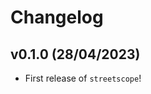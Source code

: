# Changelog

<!--next-version-placeholder-->

## v0.1.0 (28/04/2023)

- First release of `streetscope`!